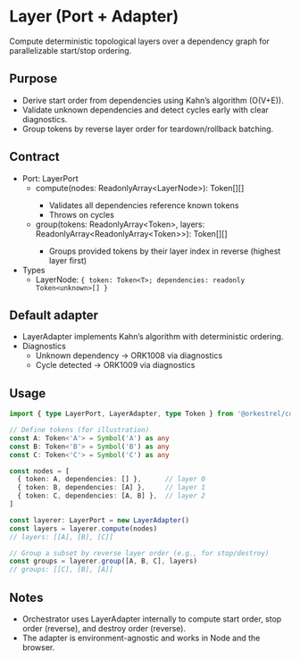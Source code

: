 # Layer (Port + Adapter)

Compute deterministic topological layers over a dependency graph for parallelizable start/stop ordering.

## Purpose
- Derive start order from dependencies using Kahn’s algorithm (O(V+E)).
- Validate unknown dependencies and detect cycles early with clear diagnostics.
- Group tokens by reverse layer order for teardown/rollback batching.

## Contract
- Port: LayerPort
  - compute<T>(nodes: ReadonlyArray<LayerNode<T>>): Token<T>[][]
    - Validates all dependencies reference known tokens
    - Throws on cycles
  - group<T>(tokens: ReadonlyArray<Token<T>>, layers: ReadonlyArray<ReadonlyArray<Token<T>>>): Token<T>[][]
    - Groups provided tokens by their layer index in reverse (highest layer first)
- Types
  - LayerNode<T>: `{ token: Token<T>; dependencies: readonly Token<unknown>[] }`

## Default adapter
- LayerAdapter implements Kahn’s algorithm with deterministic ordering.
- Diagnostics
  - Unknown dependency → ORK1008 via diagnostics
  - Cycle detected → ORK1009 via diagnostics

## Usage
```ts
import { type LayerPort, LayerAdapter, type Token } from '@orkestrel/core'

// Define tokens (for illustration)
const A: Token<'A'> = Symbol('A') as any
const B: Token<'B'> = Symbol('B') as any
const C: Token<'C'> = Symbol('C') as any

const nodes = [
  { token: A, dependencies: [] },      // layer 0
  { token: B, dependencies: [A] },     // layer 1
  { token: C, dependencies: [A, B] },  // layer 2
]

const layerer: LayerPort = new LayerAdapter()
const layers = layerer.compute(nodes)
// layers: [[A], [B], [C]]

// Group a subset by reverse layer order (e.g., for stop/destroy)
const groups = layerer.group([A, B, C], layers)
// groups: [[C], [B], [A]]
```

## Notes
- Orchestrator uses LayerAdapter internally to compute start order, stop order (reverse), and destroy order (reverse).
- The adapter is environment-agnostic and works in Node and the browser.
